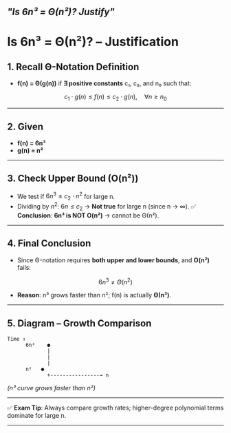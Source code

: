 *"Is 6n³ = Θ(n²)? Justify"* 
---

# **Is 6n³ = Θ(n²)? – Justification**

## **1. Recall Θ-Notation Definition**

* **f(n) = Θ(g(n))** if **∃ positive constants** c₁, c₂, and n₀ such that:

$$
c_1 \cdot g(n) \le f(n) \le c_2 \cdot g(n), \quad \forall n \ge n_0
$$

---

## **2. Given**

* **f(n) = 6n³**
* **g(n) = n²**

---

## **3. Check Upper Bound (O(n²))**

* We test if $6n^3 \le c_2 \cdot n^2$ for large n.
* Dividing by $n^2$:
  $6n \le c_2$ → **Not true** for large n (since n → ∞).
  ✅ **Conclusion**: **6n³ is NOT O(n²)** → cannot be Θ(n²).

---

## **4. Final Conclusion**

* Since Θ-notation requires **both upper and lower bounds**, and **O(n²)** fails:

$$
6n^3 \ne \Theta(n^2)
$$

* **Reason**: n³ grows faster than n²; f(n) is actually **Θ(n³)**.

---

## **5. Diagram – Growth Comparison**

```
Time ↑
      6n³    ●
             |
             |
             |
      n²   ●
             +----------------→ n
```

*(n³ curve grows faster than n²)*

---

✅ **Exam Tip**: Always compare growth rates; higher-degree polynomial terms dominate for large n.

---
